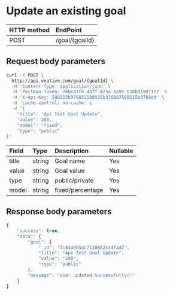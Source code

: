# Update an existing goal

| **HTTP method** | **EndPoint** |
| :--- | :--- |
| POST | /goal/{goalId} |

## **Request body parameters**

```bash
curl -X POST \
  http://api.vnative.com/goal/{goalId} \
  -H 'Content-Type: application/json' \
  -H 'Postman-Token: 768c47f6-4bff-425a-aa95-b38bd19d7177' \
  -H 'X-Api-Key: 580515b376832580515b376887580515b3768dd' \
  -H 'cache-control: no-cache' \
  -d '{
    "title": "Api Test Goal Update",
    "value": 200,
    "model": "fixed",
    "type": "public"
}'
```

| Field | Type | Description | Nullable |
| :--- | :--- | :--- | :--- |
| title | string | Goal name | Yes |
| value | string | Goal value | Yes |
| type | string | public/private | Yes |
| model | string | fixed/percentage | Yes |

## **Response body parameters**

```javascript
{
    "success": true,
    "data": {
        "goal": {
            "_id": "5c84a6b5dc7138652c44fad2",
            "title": "Api Test Goal Update",
            "value": "200",
            "type": "public"
        },
        "message": "Goal updated Successfully!!"
    }
}
```

